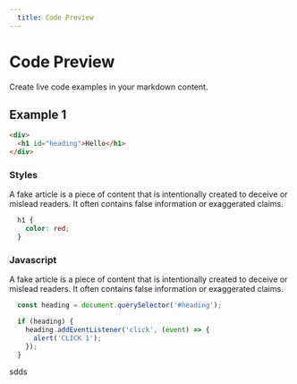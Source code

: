 ```yaml
---
  title: Code Preview
---
```


# Code Preview

Create live code examples in your markdown content.


## Example 1

<!-- Example -->
```html
<div>
  <h1 id="heading">Hello</h1>
</div>
```

### Styles

A fake article is a piece of content that is intentionally created to deceive or mislead readers. It often contains false information or exaggerated claims.

```css
  h1 {
    color: red;
  }
```

### Javascript

A fake article is a piece of content that is intentionally created to deceive or mislead readers. It often contains false information or exaggerated claims.


```js
  const heading = document.querySelector('#heading');

  if (heading) {
    heading.addEventListener('click', (event) => {
      alert('CLICK 1');
    });
  }

```

sdds